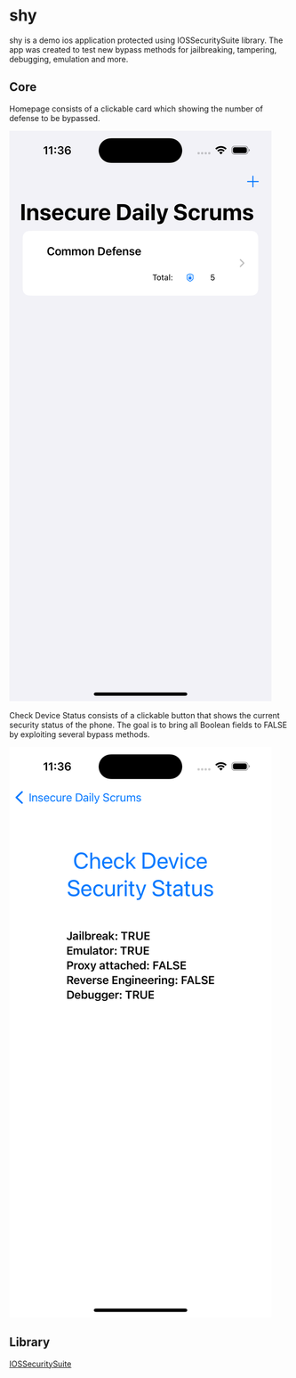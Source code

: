 # shy

shy is a demo ios application protected using IOSSecuritySuite library. The app was created to test new bypass methods for jailbreaking, tampering, debugging, emulation and more.

## Core

Homepage consists of a clickable card which showing the number of defense to be bypassed.

![home](assets/home.png)

Check Device Status consists of a clickable button that shows the current security status of the phone. The goal is to bring all Boolean fields to FALSE by exploiting several bypass methods.

![check](assets/check.png)

## Library

[IOSSecuritySuite](https://github.com/securing/IOSSecuritySuite)



